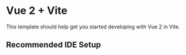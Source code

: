 # Vue 2 + Vite

This template should help get you started developing with Vue 2 in Vite.

## Recommended IDE Setup

